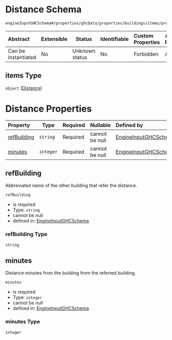 # Distance Schema

```txt
engineInputGHCSchema#/properties/ghcData/properties/buildings/items/properties/distances/items
```




| Abstract            | Extensible | Status         | Identifiable | Custom Properties | Additional Properties | Access Restrictions | Defined In                                                         |
| :------------------ | ---------- | -------------- | ------------ | :---------------- | --------------------- | ------------------- | ------------------------------------------------------------------ |
| Can be instantiated | No         | Unknown status | No           | Forbidden         | Allowed               | none                | [ghc.schema.json\*](../out/ghc.schema.json "open original schema") |

## items Type

`object` ([Distance](ghc-properties-ghcdata-properties-buildings-building-properties-distances-distance.md))

# Distance Properties

| Property                    | Type      | Required | Nullable       | Defined by                                                                                                                                                                                                                                                   |
| :-------------------------- | --------- | -------- | -------------- | :----------------------------------------------------------------------------------------------------------------------------------------------------------------------------------------------------------------------------------------------------------- |
| [refBuilding](#refbuilding) | `string`  | Required | cannot be null | [EngineInputGHCSchema](ghc-properties-ghcdata-properties-buildings-building-properties-distances-distance-properties-refbuilding.md "engineInputGHCSchema#/properties/ghcData/properties/buildings/items/properties/distances/items/properties/refBuilding") |
| [minutes](#minutes)         | `integer` | Required | cannot be null | [EngineInputGHCSchema](ghc-properties-ghcdata-properties-buildings-building-properties-distances-distance-properties-minutes.md "engineInputGHCSchema#/properties/ghcData/properties/buildings/items/properties/distances/items/properties/minutes")         |

## refBuilding

Abbreviated name of the other building that refer the distance.


`refBuilding`

-   is required
-   Type: `string`
-   cannot be null
-   defined in: [EngineInputGHCSchema](ghc-properties-ghcdata-properties-buildings-building-properties-distances-distance-properties-refbuilding.md "engineInputGHCSchema#/properties/ghcData/properties/buildings/items/properties/distances/items/properties/refBuilding")

### refBuilding Type

`string`

## minutes

Distance minutes from the building from the referred building.


`minutes`

-   is required
-   Type: `integer`
-   cannot be null
-   defined in: [EngineInputGHCSchema](ghc-properties-ghcdata-properties-buildings-building-properties-distances-distance-properties-minutes.md "engineInputGHCSchema#/properties/ghcData/properties/buildings/items/properties/distances/items/properties/minutes")

### minutes Type

`integer`
